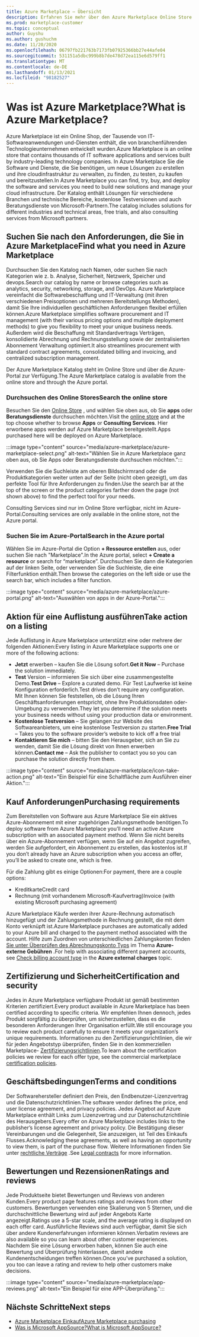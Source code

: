 ```yaml
---
title: Azure Marketplace – Übersicht
description: Erfahren Sie mehr über den Azure Marketplace Online Store und die Art und Weise, wie Sie Software und Lösungen finden und ausprobieren können.
ms.prod: marketplace-customer
ms.topic: conceptual
author: Guyshu
ms.author: gushuchm
ms.date: 11/20/2020
ms.openlocfilehash: 06797fb221763b7173fb07925366bb27e44afe04
ms.sourcegitcommit: 531151a5dbc999b8b7de478d72ea115e6d579ff1
ms.translationtype: MT
ms.contentlocale: de-DE
ms.lasthandoff: 01/13/2021
ms.locfileid: "98182527"
---
```

# <a name="what-is-azure-marketplace"></a><span data-ttu-id="02395-103">Was ist Azure Marketplace?</span><span class="sxs-lookup"><span data-stu-id="02395-103">What is Azure Marketplace?</span></span>

<span data-ttu-id="02395-104">Azure Marketplace ist ein Online Shop, der Tausende von IT-Softwareanwendungen und-Diensten enthält, die von branchenführenden Technologieunternehmen entwickelt wurden.</span><span class="sxs-lookup"><span data-stu-id="02395-104">Azure Marketplace is an online store that contains thousands of IT software applications and services built by industry-leading technology companies.</span></span> <span data-ttu-id="02395-105">In Azure Marketplace Sie die Software und Dienste, die Sie benötigen, um neue Lösungen zu erstellen und ihre cloudinfrastruktur zu verwalten, zu finden, zu testen, zu kaufen und bereitzustellen.</span><span class="sxs-lookup"><span data-stu-id="02395-105">In Azure Marketplace you can find, try, buy, and deploy the software and services you need to build new solutions and manage your cloud infrastructure.</span></span> <span data-ttu-id="02395-106">Der Katalog enthält Lösungen für verschiedene Branchen und technische Bereiche, kostenlose Testversionen und auch Beratungsdienste von Microsoft-Partnern.</span><span class="sxs-lookup"><span data-stu-id="02395-106">The catalog includes solutions for different industries and technical areas, free trials, and also consulting services from Microsoft partners.</span></span>

## <a name="find-what-you-need-in-azure-marketplace"></a><span data-ttu-id="02395-107">Suchen Sie nach den Anforderungen, die Sie in Azure Marketplace</span><span class="sxs-lookup"><span data-stu-id="02395-107">Find what you need in Azure Marketplace</span></span>

<span data-ttu-id="02395-108">Durchsuchen Sie den Katalog nach Namen, oder suchen Sie nach Kategorien wie z. b. Analyse, Sicherheit, Netzwerk, Speicher und devops.</span><span class="sxs-lookup"><span data-stu-id="02395-108">Search our catalog by name or browse categories such as analytics, security, networking, storage, and DevOps.</span></span> <span data-ttu-id="02395-109">Azure Marketplace vereinfacht die Softwarebeschaffung und IT-Verwaltung (mit ihren verschiedenen Preisoptionen und mehreren Bereitstellungs Methoden), damit Sie Ihre individuellen geschäftlichen Anforderungen flexibel erfüllen können.</span><span class="sxs-lookup"><span data-stu-id="02395-109">Azure Marketplace simplifies software procurement and IT management (with their various pricing options and multiple deployment methods) to give you flexibility to meet your unique business needs.</span></span> <span data-ttu-id="02395-110">Außerdem wird die Beschaffung mit Standardvertrags Verträgen, konsolidierte Abrechnung und Rechnungsstellung sowie der zentralisierten Abonnement Verwaltung optimiert.</span><span class="sxs-lookup"><span data-stu-id="02395-110">It also streamlines procurement with standard contract agreements, consolidated billing and invoicing, and centralized subscription management.</span></span>

<span data-ttu-id="02395-111">Der Azure Marketplace Katalog steht im Online Store und über die Azure-Portal zur Verfügung.</span><span class="sxs-lookup"><span data-stu-id="02395-111">The Azure Marketplace catalog is available from the online store and through the Azure portal.</span></span>  

### <a name="search-the-online-store"></a><span data-ttu-id="02395-112">Durchsuchen des Online Stores</span><span class="sxs-lookup"><span data-stu-id="02395-112">Search the online store</span></span>

<span data-ttu-id="02395-113">Besuchen Sie den [Online Store](https://azuremarketplace.microsoft.com/) , und wählen Sie oben aus, ob Sie **apps** oder **Beratungsdienste** durchsuchen möchten.</span><span class="sxs-lookup"><span data-stu-id="02395-113">Visit the [online store](https://azuremarketplace.microsoft.com/) and at the top choose whether to browse **Apps** or **Consulting Services**.</span></span> <span data-ttu-id="02395-114">Hier erworbene apps werden auf Azure Marketplace bereitgestellt.</span><span class="sxs-lookup"><span data-stu-id="02395-114">Apps purchased here will be deployed on Azure Marketplace.</span></span>

:::image type="content" source="media/azure-marketplace/azure-marketplace-select.png" alt-text="Wählen Sie in Azure Marketplace ganz oben aus, ob Sie Apps oder Beratungsdienste durchsuchen möchten.":::

<span data-ttu-id="02395-116">Verwenden Sie die Suchleiste am oberen Bildschirmrand oder die Produktkategorien weiter unten auf der Seite (nicht oben gezeigt), um das perfekte Tool für Ihre Anforderungen zu finden.</span><span class="sxs-lookup"><span data-stu-id="02395-116">Use the search bar at the top of the screen or the product categories farther down the page (not shown above) to find the perfect tool for your needs.</span></span>

<span data-ttu-id="02395-117">Consulting Services sind nur im Online Store verfügbar, nicht im Azure-Portal.</span><span class="sxs-lookup"><span data-stu-id="02395-117">Consulting services are only available in the online store, not the Azure portal.</span></span>

### <a name="search-in-the-azure-portal"></a><span data-ttu-id="02395-118">Suchen Sie im Azure-Portal</span><span class="sxs-lookup"><span data-stu-id="02395-118">Search in the Azure portal</span></span>

<span data-ttu-id="02395-119">Wählen Sie im Azure-Portal die Option **+ Ressource erstellen** aus, oder suchen Sie nach "Marketplace".</span><span class="sxs-lookup"><span data-stu-id="02395-119">In the Azure portal, select **+ Create a resource** or search for “marketplace”.</span></span> <span data-ttu-id="02395-120">Durchsuchen Sie dann die Kategorien auf der linken Seite, oder verwenden Sie die Suchleiste, die eine Filterfunktion enthält.</span><span class="sxs-lookup"><span data-stu-id="02395-120">Then browse the categories on the left side or use the search bar, which includes a filter function.</span></span>

:::image type="content" source="media/azure-marketplace/azure-portal.png" alt-text="Auswählen von apps in der Azure-Portal.":::

## <a name="take-action-on-a-listing"></a><span data-ttu-id="02395-122">Aktion für eine Auflistung ausführen</span><span class="sxs-lookup"><span data-stu-id="02395-122">Take action on a listing</span></span>

<span data-ttu-id="02395-123">Jede Auflistung in Azure Marketplace unterstützt eine oder mehrere der folgenden Aktionen:</span><span class="sxs-lookup"><span data-stu-id="02395-123">Every listing in Azure Marketplace supports one or more of the following actions:</span></span>

- <span data-ttu-id="02395-124">**Jetzt** erwerben – kaufen Sie die Lösung sofort.</span><span class="sxs-lookup"><span data-stu-id="02395-124">**Get it Now** – Purchase the solution immediately.</span></span>
- <span data-ttu-id="02395-125">**Test** Version – informieren Sie sich über eine zusammengestellte Demo.</span><span class="sxs-lookup"><span data-stu-id="02395-125">**Test Drive** – Explore a curated demo.</span></span> <span data-ttu-id="02395-126">Für Test Laufwerke ist keine Konfiguration erforderlich.</span><span class="sxs-lookup"><span data-stu-id="02395-126">Test drives don’t require any configuration.</span></span> <span data-ttu-id="02395-127">Mit Ihnen können Sie feststellen, ob die Lösung Ihren Geschäftsanforderungen entspricht, ohne Ihre Produktionsdaten oder-Umgebung zu verwenden.</span><span class="sxs-lookup"><span data-stu-id="02395-127">They let you determine if the solution meets your business needs without using your production data or environment.</span></span>
- <span data-ttu-id="02395-128">**Kostenlose Testversion** – Sie gelangen zur Website des Softwareanbieters, um eine kostenlose Testversion zu starten.</span><span class="sxs-lookup"><span data-stu-id="02395-128">**Free Trial** – Takes you to the software provider’s website to kick off a free trial</span></span>
- <span data-ttu-id="02395-129">**Kontaktieren Sie mich** – bitten Sie den Herausgeber, sich an Sie zu wenden, damit Sie die Lösung direkt von Ihnen erwerben können.</span><span class="sxs-lookup"><span data-stu-id="02395-129">**Contact me** – Ask the publisher to contact you so you can purchase the solution directly from them.</span></span>

:::image type="content" source="media/azure-marketplace/icon-take-action.png" alt-text="Ein Beispiel für eine Schaltfläche zum Ausführen einer Aktion.":::

## <a name="purchasing-requirements"></a><span data-ttu-id="02395-131">Kauf Anforderungen</span><span class="sxs-lookup"><span data-stu-id="02395-131">Purchasing requirements</span></span>

<span data-ttu-id="02395-132">Zum Bereitstellen von Software aus Azure Marketplace Sie ein aktives Azure-Abonnement mit einer zugehörigen Zahlungsmethode benötigen.</span><span class="sxs-lookup"><span data-stu-id="02395-132">To deploy software from Azure Marketplace you’ll need an active Azure subscription with an associated payment method.</span></span> <span data-ttu-id="02395-133">Wenn Sie nicht bereits über ein Azure-Abonnement verfügen, wenn Sie auf ein Angebot zugreifen, werden Sie aufgefordert, ein Abonnement zu erstellen, das kostenlos ist.</span><span class="sxs-lookup"><span data-stu-id="02395-133">If you don’t already have an Azure subscription when you access an offer, you’ll be asked to create one, which is free.</span></span>

<span data-ttu-id="02395-134">Für die Zahlung gibt es einige Optionen:</span><span class="sxs-lookup"><span data-stu-id="02395-134">For payment, there are a couple options:</span></span>  

- <span data-ttu-id="02395-135">Kreditkarte</span><span class="sxs-lookup"><span data-stu-id="02395-135">Credit card</span></span>
- <span data-ttu-id="02395-136">Rechnung (mit vorhandenem Microsoft-Kaufvertrag)</span><span class="sxs-lookup"><span data-stu-id="02395-136">Invoice (with existing Microsoft purchasing agreement)</span></span>

<span data-ttu-id="02395-137">Azure Marketplace Käufe werden ihrer Azure-Rechnung automatisch hinzugefügt und der Zahlungsmethode in Rechnung gestellt, die mit dem Konto verknüpft ist.</span><span class="sxs-lookup"><span data-stu-id="02395-137">Azure Marketplace purchases are automatically added to your Azure bill and charged to the payment method associated with the account.</span></span> <span data-ttu-id="02395-138">Hilfe zum Zuordnen von unterschiedlichen Zahlungskonten finden [Sie unter Überprüfen des Abrechnungskonto Typs](/azure/cost-management-billing/understand/understand-azure-marketplace-charges#check-billing-account-type) im Thema **Azure-externe Gebühren** .</span><span class="sxs-lookup"><span data-stu-id="02395-138">For help with associating different payment accounts, see [Check billing account type](/azure/cost-management-billing/understand/understand-azure-marketplace-charges#check-billing-account-type) in the **Azure external charges** topic.</span></span>

## <a name="certification-and-security"></a><span data-ttu-id="02395-139">Zertifizierung und Sicherheit</span><span class="sxs-lookup"><span data-stu-id="02395-139">Certification and security</span></span>

<span data-ttu-id="02395-140">Jedes in Azure Marketplace verfügbare Produkt ist gemäß bestimmten Kriterien zertifiziert.</span><span class="sxs-lookup"><span data-stu-id="02395-140">Every product available in Azure Marketplace has been certified according to specific criteria.</span></span> <span data-ttu-id="02395-141">Wir empfehlen Ihnen dennoch, jedes Produkt sorgfältig zu überprüfen, um sicherzustellen, dass es die besonderen Anforderungen Ihrer Organisation erfüllt.</span><span class="sxs-lookup"><span data-stu-id="02395-141">We still encourage you to review each product carefully to ensure it meets your organization’s unique requirements.</span></span> <span data-ttu-id="02395-142">Informationen zu den Zertifizierungsrichtlinien, die wir für jeden Angebotstyp überprüfen, finden Sie in den kommerziellen Marketplace- [Zertifizierungsrichtlinien](/legal/marketplace/certification-policies).</span><span class="sxs-lookup"><span data-stu-id="02395-142">To learn about the certification policies we review for each offer type, see the commercial marketplace [certification policies](/legal/marketplace/certification-policies).</span></span>

## <a name="terms-and-conditions"></a><span data-ttu-id="02395-143">Geschäftsbedingungen</span><span class="sxs-lookup"><span data-stu-id="02395-143">Terms and conditions</span></span>

<span data-ttu-id="02395-144">Der Softwarehersteller definiert den Preis, den Endbenutzer-Lizenzvertrag und die Datenschutzrichtlinien.</span><span class="sxs-lookup"><span data-stu-id="02395-144">The software vendor defines the price, end user license agreement, and privacy policies.</span></span> <span data-ttu-id="02395-145">Jedes Angebot auf Azure Marketplace enthält Links zum Lizenzvertrag und zur Datenschutzrichtlinie des Herausgebers.</span><span class="sxs-lookup"><span data-stu-id="02395-145">Every offer on Azure Marketplace includes links to the publisher’s license agreement and privacy policy.</span></span> <span data-ttu-id="02395-146">Die Bestätigung dieser Vereinbarungen und die Gelegenheit, Sie anzuzeigen, ist Teil des Einkaufs Flusses.</span><span class="sxs-lookup"><span data-stu-id="02395-146">Acknowledging these agreements, as well as having an opportunity to view them, is part of the purchase flow.</span></span> <span data-ttu-id="02395-147">Weitere Informationen finden Sie unter [rechtliche Verträge](legal-contracts.md) .</span><span class="sxs-lookup"><span data-stu-id="02395-147">See [Legal contracts](legal-contracts.md) for more information.</span></span>

## <a name="ratings-and-reviews"></a><span data-ttu-id="02395-148">Bewertungen und Rezensionen</span><span class="sxs-lookup"><span data-stu-id="02395-148">Ratings and reviews</span></span>

<span data-ttu-id="02395-149">Jede Produktseite bietet Bewertungen und Reviews von anderen Kunden.</span><span class="sxs-lookup"><span data-stu-id="02395-149">Every product page features ratings and reviews from other customers.</span></span> <span data-ttu-id="02395-150">Bewertungen verwenden eine Skalierung von 5 Sternen, und die durchschnittliche Bewertung wird auf jeder Angebots Karte angezeigt.</span><span class="sxs-lookup"><span data-stu-id="02395-150">Ratings use a 5-star scale, and the average rating is displayed on each offer card.</span></span> <span data-ttu-id="02395-151">Ausführliche Reviews sind auch verfügbar, damit Sie sich über andere Kundenerfahrungen informieren können.</span><span class="sxs-lookup"><span data-stu-id="02395-151">Verbatim reviews are also available so you can learn about other customer experiences.</span></span> <span data-ttu-id="02395-152">Nachdem Sie eine Lösung erworben haben, können Sie auch eine Bewertung und Überprüfung hinterlassen, damit andere Kundenentscheidungen treffen können.</span><span class="sxs-lookup"><span data-stu-id="02395-152">Once you’ve purchased a solution, you too can leave a rating and review to help other customers make decisions.</span></span>

:::image type="content" source="media/azure-marketplace/app-reviews.png" alt-text="Ein Beispiel für eine APP-Überprüfung.":::

## <a name="next-steps"></a><span data-ttu-id="02395-154">Nächste Schritte</span><span class="sxs-lookup"><span data-stu-id="02395-154">Next steps</span></span>

- [<span data-ttu-id="02395-155">Azure Marketplace Einkauf</span><span class="sxs-lookup"><span data-stu-id="02395-155">Azure Marketplace purchasing</span></span>](azure-purchasing-invoicing.md)
- [<span data-ttu-id="02395-156">Was is Microsoft AppSource?</span><span class="sxs-lookup"><span data-stu-id="02395-156">What is Microsoft AppSource?</span></span>](appsource-overview.md)